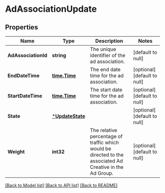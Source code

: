 # AdAssociationUpdate

## Properties
Name | Type | Description | Notes
------------ | ------------- | ------------- | -------------
**AdAssociationId** | **string** | The unique identifier of the ad association. | [default to null]
**EndDateTime** | [**time.Time**](time.Time.md) | The end date time for the ad association. | [optional] [default to null]
**StartDateTime** | [**time.Time**](time.Time.md) | The start date time for the ad association. | [optional] [default to null]
**State** | [***UpdateState**](UpdateState.md) |  | [optional] [default to null]
**Weight** | **int32** | The relative percentage of traffic which would be directed to the associated Ad Creative in the Ad Group. | [optional] [default to null]

[[Back to Model list]](../README.md#documentation-for-models) [[Back to API list]](../README.md#documentation-for-api-endpoints) [[Back to README]](../README.md)

